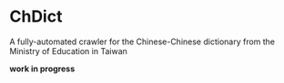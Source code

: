 # ChDict
A fully-automated crawler for the Chinese-Chinese dictionary from the Ministry of Education in Taiwan

**work in progress**
